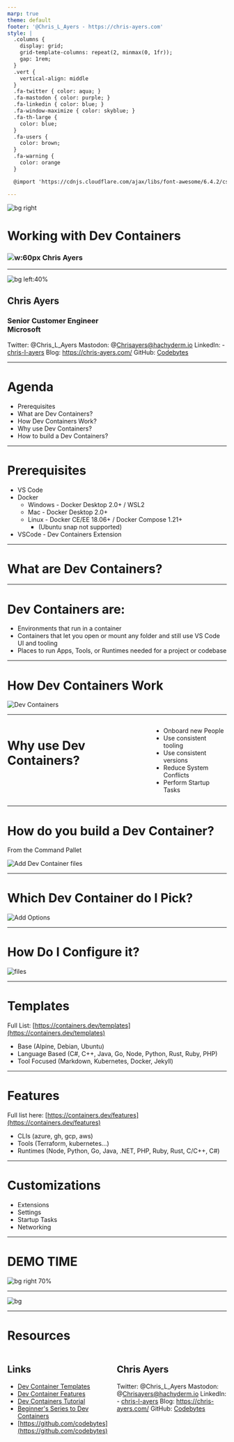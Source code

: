 ```yaml
---
marp: true
theme: default
footer: '@Chris_L_Ayers - https://chris-ayers.com'
style: |
  .columns {
    display: grid;
    grid-template-columns: repeat(2, minmax(0, 1fr));
    gap: 1rem;
  }
  .vert {
    vertical-align: middle
  }
  .fa-twitter { color: aqua; }
  .fa-mastodon { color: purple; }
  .fa-linkedin { color: blue; }
  .fa-window-maximize { color: skyblue; }
  .fa-th-large {
    color: blue;
  }
  .fa-users {
    color: brown;
  }
  .fa-warning {
    color: orange
  }

  @import 'https://cdnjs.cloudflare.com/ajax/libs/font-awesome/6.4.2/css/all.min.css'

---
```

<!-- _footer: 'https://github.com/codebytes/dev-containers' -->

![bg right](img/containers.jpg)
# Working with Dev Containers
### ![w:60px](./img/portrait.png) Chris Ayers

---

![bg left:40%](./img/portrait.png)

## Chris Ayers
### Senior Customer Engineer<br>Microsoft

<i class="fa-brands fa-twitter"></i> Twitter: @Chris\_L\_Ayers
<i class="fa-brands fa-mastodon"></i> Mastodon: @Chrisayers@hachyderm.io
<i class="fa-brands fa-linkedin"></i> LinkedIn: - [chris\-l\-ayers](https://linkedin.com/in/chris-l-ayers/)
<i class="fa fa-window-maximize"></i> Blog: [https://chris-ayers\.com/](https://chris-ayers.com/)
<i class="fa-brands fa-github"></i> GitHub: [Codebytes](https://github.com/codebytes)

---

# Agenda

- Prerequisites
- What are Dev Containers?
- How Dev Containers Work?
- Why use Dev Containers?
- How to build a Dev Containers?
  
---

# Prerequisites

- VS Code
- Docker
  - Windows - Docker Desktop 2.0+ / WSL2
  - Mac - Docker Desktop 2.0+
  - Linux - Docker CE/EE 18.06+ / Docker Compose 1.21+
    - (Ubuntu snap not supported)
- VSCode - Dev Containers Extension

---

# What are Dev Containers?

---

# Dev Containers are:

- Environments that run in a container
- Containers that let you open or mount any folder and still use VS Code UI and tooling
- Places to run Apps, Tools, or Runtimes needed for a project or codebase

---

# How Dev Containers Work

![Dev Containers](img/architecture-containers.png)

---

<div class="columns">
<div>

# Why use Dev Containers?

</div>
<div>

- <i class="fa fa-users"></i> Onboard new People
- <i class="fa fa-wrench"></i> Use consistent tooling 
- <i class="fa fa-file-code-o"></i> Use consistent versions
- <i class="fa fa-warning"></i> Reduce System Conflicts
- <i class="fa fa-tasks"></i> Perform Startup Tasks

</div>
</div>

---

# How do you build a Dev Container?

From the Command Pallet

 ![Add Dev Container files](./img/add-dev-containers-config.png)

---

# Which Dev Container do I Pick?

![Add Options](./img/dev-container-choices.png)

---

# How Do I Configure it?

![files](img/config-file.png)

---

# Templates
Full List: [https://containers.dev/templates](https://containers.dev/templates)

- Base (Alpine, Debian, Ubuntu)
- Language Based (C#, C++, Java, Go, Node, Python, Rust, Ruby, PHP)
- Tool Focused (Markdown, Kubernetes, Docker, Jekyll)


---

# Features
Full list here: [https://containers.dev/features](https://containers.dev/features)

- CLIs (azure, gh, gcp, aws)
- Tools (Terraform, kubernetes...)
- Runtimes (Node, Python, Go, Java, .NET, PHP, Ruby, Rust, C/C++, C#)

---

# Customizations

- Extensions
- Settings
- Startup Tasks
- Networking

---

# DEMO TIME
![bg right 70%](img/connected-to-dev-container.png)

---

![bg](img/questions.jpg)


---

# Resources 

<div class="columns">
<div>

## Links

- [Dev Container Templates](https://containers.dev/templates)
- [Dev Container Features](https://containers.dev/features)
- [Dev Containers Tutorial](https://code.visualstudio.com/docs/devcontainers/tutorial)
- [Beginner's Series to Dev Containers](https://learn.microsoft.com/en-us/shows/beginners-series-to-dev-containers/)
- [https://github.com/codebytes](https://github.com/codebytes)

</div>
<div>

## Chris Ayers 

<i class="fa-brands fa-twitter"></i> Twitter: @Chris\_L\_Ayers
<i class="fa-brands fa-mastodon"></i> Mastodon: @Chrisayers@hachyderm.io
<i class="fa-brands fa-linkedin"></i> LinkedIn: - [chris\-l\-ayers](https://linkedin.com/in/chris-l-ayers/)
<i class="fa fa-window-maximize"></i> Blog: [https://chris-ayers\.com/](https://chris-ayers.com/)
<i class="fa-brands fa-github"></i> GitHub: [Codebytes](https://github.com/codebytes)

</div>

</div>

